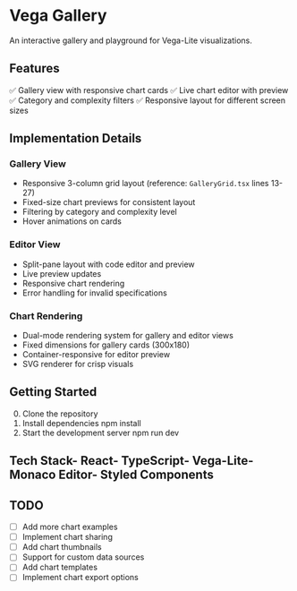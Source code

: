 # Vega Gallery

An interactive gallery and playground for Vega-Lite visualizations.

## Features
✅ Gallery view with responsive chart cards
✅ Live chart editor with preview
✅ Category and complexity filters
✅ Responsive layout for different screen sizes

## Implementation Details

### Gallery View
- Responsive 3-column grid layout (reference: `GalleryGrid.tsx` lines 13-27)
- Fixed-size chart previews for consistent layout
- Filtering by category and complexity level
- Hover animations on cards

### Editor View
- Split-pane layout with code editor and preview
- Live preview updates
- Responsive chart rendering
- Error handling for invalid specifications

### Chart Rendering
- Dual-mode rendering system for gallery and editor views
- Fixed dimensions for gallery cards (300x180)
- Container-responsive for editor preview
- SVG renderer for crisp visuals

## Getting Started

0. Clone the repository
1. Install dependencies
npm install
3. Start the development server
npm run dev

## Tech Stack- React- TypeScript- Vega-Lite- Monaco Editor- Styled Components
## TODO
- [ ] Add more chart examples
- [ ] Implement chart sharing
- [ ] Add chart thumbnails
- [ ] Support for custom data sources
- [ ] Add chart templates
- [ ] Implement chart export options